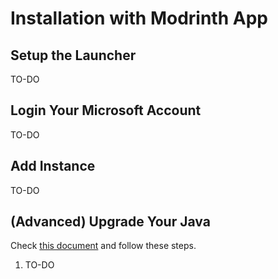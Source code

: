# Installation with Modrinth App

## Setup the Launcher
TO-DO

## Login Your Microsoft Account
TO-DO

## Add Instance
TO-DO

## (Advanced) Upgrade Your Java
Check [this document](./java_upgrade) and follow these steps.
1. TO-DO